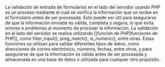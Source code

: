La validación de entrada de formularios en el lado del servidor usando PHP es un proceso mediante el cual se verifica la información que se recibe en el formulario antes de ser procesada.
Esto puede ser útil para asegurarse de que la información enviada es válida, completa y segura, lo que evita errores o problemas al momento de procesar la información.
La validación en el lado del servidor se realiza utilizando [[función de PHP|funciones de PHP]], como filter_input(), preg_match(), is_numeric(), entre otras. Estas funciones se utilizan para validar diferentes tipos de datos, como direcciones de correo electrónico, números, fechas, entre otros, y para asegurarse de que la información es válida antes de ser procesada y almacenada en una base de datos o utilizada para cualquier otro propósito.



